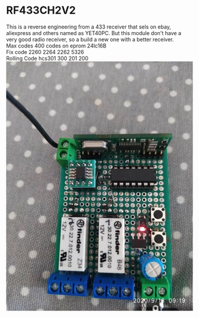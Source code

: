 # RF433CH2V2
This is a reverse engineering from a 433 receiver that sels on ebay, aliexpress and others named as YET40PC.
But this module don't have a very good radio receiver, so a build a new one with a better receiver.
<br>
Max codes	400 codes on eprom 24lc16B
<br>
Fix code	2260 2264 2262 5326 
<br>
Rolling Code	hcs301 300 201 200
<br>
<img src='build_PCB.jpg' >
